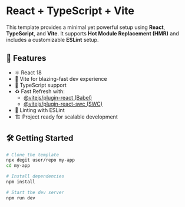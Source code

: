 # React + TypeScript + Vite

This template provides a minimal yet powerful setup using **React**, **TypeScript**, and **Vite**. It supports **Hot Module Replacement (HMR)** and includes a customizable **ESLint** setup.

## 🚀 Features

- ⚛️ React 18
- 🔋 Vite for blazing-fast dev experience
- 🧱 TypeScript support
- ♻️ Fast Refresh with:
  - [@vitejs/plugin-react (Babel)](https://github.com/vitejs/vite-plugin-react/tree/main/packages/plugin-react)
  - [@vitejs/plugin-react-swc (SWC)](https://github.com/vitejs/vite-plugin-react/tree/main/packages/plugin-react-swc)
- 🧹 Linting with ESLint
- 🏗️ Project ready for scalable development

## 🛠️ Getting Started

```bash
# Clone the template
npx degit user/repo my-app
cd my-app

# Install dependencies
npm install

# Start the dev server
npm run dev
